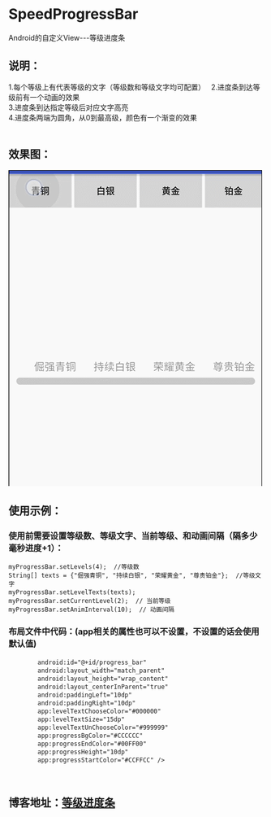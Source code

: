 # SpeedProgressBar
Android的自定义View---等级进度条

## 说明：  
1.每个等级上有代表等级的文字（等级数和等级文字均可配置）  
2.进度条到达等级前有一个动画的效果  
3.进度条到达指定等级后对应文字高亮  
4.进度条两端为圆角，从0到最高级，颜色有一个渐变的效果  
  
## 效果图：  
![list](levelProgress2.gif)  
  
## 使用示例：  
### 使用前需要设置等级数、等级文字、当前等级、和动画间隔（隔多少毫秒进度+1）：
```myProgressBar = (LevelProgressBar) findViewById(R.id.progress_bar);  
myProgressBar.setLevels(4);  //等级数
String[] texts = {"倔强青铜", "持续白银", "荣耀黄金", "尊贵铂金"};  //等级文字  
myProgressBar.setLevelTexts(texts);  
myProgressBar.setCurrentLevel(2);  // 当前等级
myProgressBar.setAnimInterval(10);  // 动画间隔 
```  
### 布局文件中代码：(app相关的属性也可以不设置，不设置的话会使用默认值)  
```<com.example.lenovo.speedprogressbar.LevelProgressBar
        android:id="@+id/progress_bar"
        android:layout_width="match_parent"
        android:layout_height="wrap_content"
        android:layout_centerInParent="true"
        android:paddingLeft="10dp"
        android:paddingRight="10dp"
        app:levelTextChooseColor="#000000"
        app:levelTextSize="15dp"
        app:levelTextUnChooseColor="#999999"
        app:progressBgColor="#CCCCCC"
        app:progressEndColor="#00FF00"
        app:progressHeight="10dp"
        app:progressStartColor="#CCFFCC" />
```  
  
## 博客地址：[等级进度条](http://www.jianshu.com/p/9e774990bdb5)   

